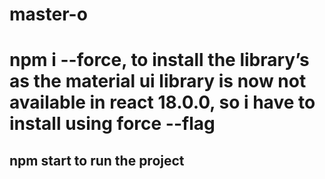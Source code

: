 # master-o

# npm i --force, to install the library’s as the material ui library is now not available in react 18.0.0, so i have to install using force --flag

## npm start to run the project

